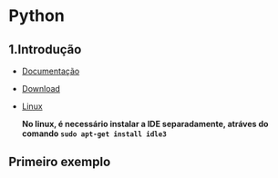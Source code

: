 # Python #

## 1.Introdução

- [Documentação](https://docs.python.org/3/ "Documentação")
- [Download](https://www.python.org/downloads/ "Download")
- [Linux](https://www.vivaolinux.com.br/dica/Como-instalar-o-Python-351 "Instalação no Linux Dica")

	**No linux, é necessário instalar a IDE separadamente, atráves do comando `sudo apt-get install idle3`**

## Primeiro exemplo




	